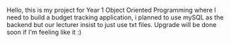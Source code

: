 Hello, this is my project for Year 1 Object Oriented Programming where I need to build a budget tracking application, i planned to use mySQL as the backend but our lecturer insist to just use txt files. Upgrade will be done soon if I'm feeling like it :)
